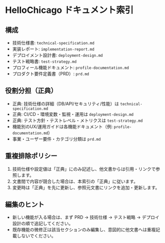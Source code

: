 # HelloChicago ドキュメント索引
<!-- test -->
## 構成

- 技術仕様書: `technical-specification.md`
- 実装レポート: `implementation-report.md`
- デプロイメント設計書: `deployment-design.md`
- テスト戦略書: `test-strategy.md`
- プロフィール機能ドキュメント: `profile-documentation.md`
- プロダクト要件定義書（PRD）: `prd.md`

## 役割分担（正典）

- 正典: 技術仕様の詳細（DB/API/セキュリティ/性能）は `technical-specification.md`
- 正典: CI/CD・環境変数・監視・運用は `deployment-design.md`
- 正典: テスト方針・テストレベル・メトリクスは `test-strategy.md`
- 機能別のUX/運用ガイドは各機能ドキュメント（例: `profile-documentation.md`）
- 事業・ユーザー要件・カテゴリ分類は `prd.md`

## 重複排除ポリシー

1. 技術仕様や設定値は「正典」にのみ記述し、他文書からは引用・リンクで参照します。
2. 文書間で内容が競合した場合は、本索引の「正典」に従います。
3. 変更時は「正典」を先に更新し、参照元文書にリンクを追加・更新します。

## 編集のヒント

- 新しい機能が入る場合は、まず PRD → 技術仕様 → テスト戦略 → デプロイ設計の順で追記してください。
- 既存機能の微修正は該当セクションのみ編集し、意図的に他文書へは重複記載しないでください。
